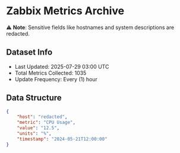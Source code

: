 # Zabbix Metrics Archive

⚠️ **Note**: Sensitive fields like hostnames and system descriptions are redacted.

## Dataset Info
- Last Updated: 2025-07-29 03:00 UTC
- Total Metrics Collected: 1035
- Update Frequency: Every (1) hour

## Data Structure
```json
{
    "host": "redacted",
    "metric": "CPU Usage",
    "value": "12.5",
    "units": "%",
    "timestamp": "2024-05-21T12:00:00"
}
```
